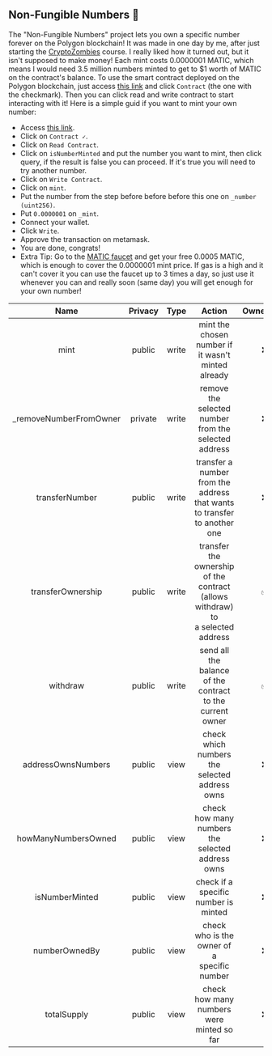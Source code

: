 ## Non-Fungible Numbers 🔢
The "Non-Fungible Numbers" project lets you own a specific number forever on the Polygon blockchain! It was made in one day by me, after just starting the [CryptoZombies](https://cryptozombies.io/) course. I really liked how it turned out, but it isn't supposed to make money! Each mint costs 0.0000001 MATIC, which means I would need 3.5 million numbers minted to get to $1 worth of MATIC on the contract's balance.
To use the smart contract deployed on the Polygon blockchain, just access [this link](https://polygonscan.com/address/0x96faabece7f7c6421c9a104f2d0cb2611466e584) and click `Contract` (the one with the checkmark). Then you can click read and write contract to start interacting with it! Here is a simple guid if you want to mint your own number:
- Access [this link](https://polygonscan.com/address/0x96faabece7f7c6421c9a104f2d0cb2611466e584).
- Click on `Contract ✓`.
- Click on `Read Contract`.
- Click on `isNumberMinted` and put the number you want to mint, then click query, if the result is false you can proceed. If it's true you will need to try another number.
- Click on `Write Contract`.
- Click on `mint`.
- Put the number from the step before before before this one on `_number (uint256)`.
- Put `0.0000001` on `_mint`.
- Connect your wallet.
- Click `Write`.
- Approve the transaction on metamask.
- You are done, congrats!
- Extra Tip: Go to the [MATIC faucet](https://matic.supply/) and get your free 0.0005 MATIC, which is enough to cover the 0.0000001 mint price. If gas is a high and it can't cover it you can use the faucet up to 3 times a day, so just use it whenever you can and really soon (same day) you will get enough for your own number!

|          Name          | Privacy |  Type |                                        Action                                        | OwnerOnly |
|:----------------------:|:-------:|:-----:|:------------------------------------------------------------------------------------:|:---------:|
|          mint          |  public | write |                 mint the chosen number if<br>it wasn't minted already                |     ❌     |
| _removeNumberFromOwner | private | write |                remove the selected number<br>from the selected address               |     ❌     |
|     transferNumber     |  public | write |    transfer a number from the<br>address that wants to transfer<br>to another one    |     ❌     |
|    transferOwnership   |  public | write | transfer the ownership of the<br>contract (allows withdraw) to<br>a selected address |     ✅     |
|        withdraw        |  public | write |             send all the balance of the<br>contract to the current owner             |     ✅     |
|   addressOwnsNumbers   |  public |  view |                   check which numbers the selected<br>address owns                   |     ❌     |
|   howManyNumbersOwned  |  public |  view |                  check how many numbers the<br>selected address owns                 |     ❌     |
|     isNumberMinted     |  public |  view |                        check if a specific number is<br>minted                       |     ❌     |
|      numberOwnedBy     |  public |  view |                    check who is the owner of a<br>specific number                    |     ❌     |
|       totalSupply      |  public |  view |                     check how many numbers were<br>minted so far                     |     ❌     |
